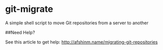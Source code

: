 git-migrate
===========

A simple shell script to move Git repositories from a server to another

##Need Help?

See this article to get help: http://afshinm.name/migrating-git-repositories
